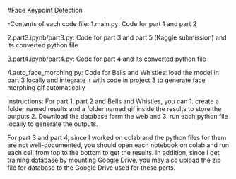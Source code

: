 #Face Keypoint Detection

-Contents of each code file:
1.main.py:
Code for part 1 and part 2

2.part3.ipynb/part3.py:
Code for part 3 and part 5 (Kaggle submission) and its converted python file

3.part4.ipynb/part4.py:
Code for part 4 and its converted python file

4.auto_face_morphing.py:
Code for Bells and Whistles: load the model in part 3 locally and integrate it with code in project 3 to generate face morphing gif automatically

Instructions:
For part 1, part 2 and Bells and Whistles, you can 1. create a folder named results and a folder named gif inside the results to store the outputs 
2. Download the database form the web and 3. run each python file locally to generate the outputs.

For part 3 and part 4, since I worked on colab and the python files for them are not well-documented, you should open each notebook on colab and 
run each cell from top to the bottom to get the results. In addition, since I get training database by mounting Google Drive, you may also upload
the zip file for database to the Google Drive used for these parts.
